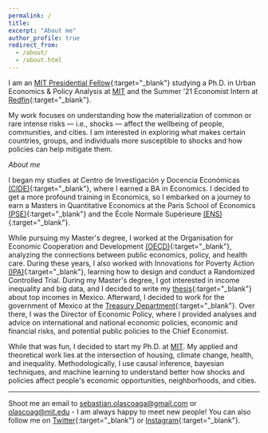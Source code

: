```yaml
---
permalink: /
title:
excerpt: "About me"
author_profile: true
redirect_from:
  - /about/
  - /about.html
---
```


I am an [MIT Presidential Fellow](https://web.mit.edu/provost/presfellow/){:target="_blank"} studying a Ph.D. in Urban Economics & Policy Analysis at [MIT](https://www.mit.edu/) and the Summer ’21 Economist
Intern at [Redfin](https://www.redfin.com/){:target="_blank"}.

My work focuses on understanding how the materialization of common or rare intense risks — i.e., shocks — affect the wellbeing of people, communities, and cities. I am interested in exploring what makes certain countries, groups, and individuals more susceptible to shocks and how policies can help mitigate them.

*About me*

I began my studies at Centro de Investigación y Docencia Económicas [(CIDE)](https://www.cide.edu/de/){:target="_blank"}, where I earned a BA in Economics. I decided to get a more profound training in Economics, so I embarked on a journey to earn a Masters in Quantitative Economics at the Paris School of Economics [(PSE)](https://www.parisschoolofeconomics.eu/en/){:target="_blank"} and the École Normale Supérieure [(ENS)](http://www.ens.fr/en){:target="_blank"}.

While pursuing my Master's degree, I worked at the Organisation for Economic Cooperation and Development [(OECD)](http://www.oecd.org/){:target="_blank"}, analyzing the connections between public economics, policy, and health care. During these years, I also worked with Innovations for Poverty Action [(IPA)](https://www.poverty-action.org/){:target="_blank"}, learning how to design and conduct a Randomized Controlled  Trial. During my Master's degree, I got interested in income inequality and big data, and I decided to write my [thesis](https://sebastian-olascoaga.github.io/files/inequality_mexico_2015.pdf){:target="_blank"} about top incomes in Mexico. Afterward, I decided to work for the government of Mexico at the [Treasury Department](https://www.gob.mx/hacienda){:target="_blank"}. Over there, I was the Director of Economic Policy, where I provided analyses and advice on international and national economic policies, economic and financial risks, and potential public policies to the Chief Economist.

While that was fun, I decided to start my Ph.D. at [MIT](https://www.mit.edu/). My applied and theoretical work lies at the intersection of housing, climate change, health, and inequality. Methodologically, I use causal inference, bayesian techniques, and machine learning to understand better how shocks and policies affect people's economic opportunities, neighborhoods, and cities.

---

Shoot me an email to <sebastian.olascoaga@gmail.com> or <olascoag@mit.edu> - I am always happy to meet new people! You can also follow me on [Twitter](https://twitter.com/S_Olascoaga){:target="_blank"} or [Instagram](https://www.instagram.com/olascoaga.sebastian/){:target="_blank"}.
